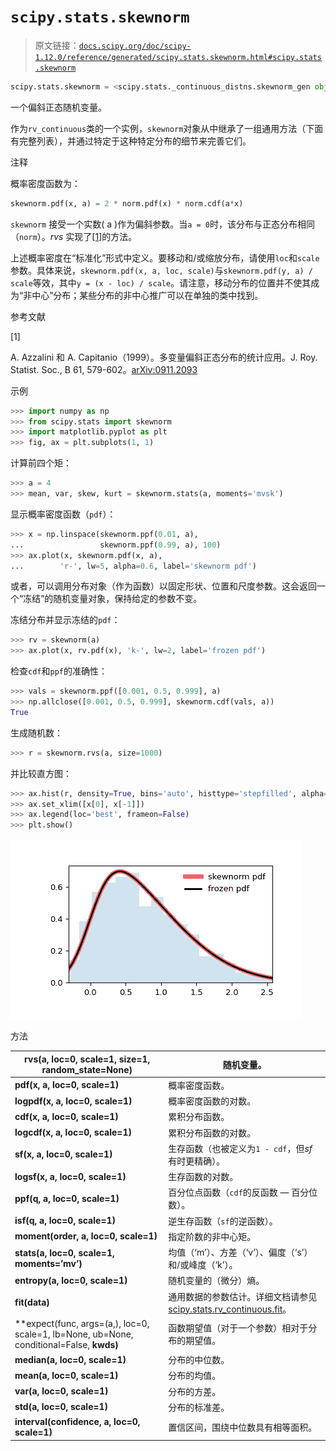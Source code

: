 # `scipy.stats.skewnorm`

> 原文链接：[`docs.scipy.org/doc/scipy-1.12.0/reference/generated/scipy.stats.skewnorm.html#scipy.stats.skewnorm`](https://docs.scipy.org/doc/scipy-1.12.0/reference/generated/scipy.stats.skewnorm.html#scipy.stats.skewnorm)

```py
scipy.stats.skewnorm = <scipy.stats._continuous_distns.skewnorm_gen object>
```

一个偏斜正态随机变量。

作为`rv_continuous`类的一个实例，`skewnorm`对象从中继承了一组通用方法（下面有完整列表），并通过特定于这种特定分布的细节来完善它们。

注释

概率密度函数为：

```py
skewnorm.pdf(x, a) = 2 * norm.pdf(x) * norm.cdf(a*x) 
```

`skewnorm` 接受一个实数\( a \)作为偏斜参数。当`a = 0`时，该分布与正态分布相同（`norm`）。*rvs* 实现了[[1]](#r3d5c939da972-1)的方法。

上述概率密度在“标准化”形式中定义。要移动和/或缩放分布，请使用`loc`和`scale`参数。具体来说，`skewnorm.pdf(x, a, loc, scale)`与`skewnorm.pdf(y, a) / scale`等效，其中`y = (x - loc) / scale`。请注意，移动分布的位置并不使其成为“非中心”分布；某些分布的非中心推广可以在单独的类中找到。

参考文献

[1]

A. Azzalini 和 A. Capitanio（1999）。多变量偏斜正态分布的统计应用。J. Roy. Statist. Soc., B 61, 579-602。[arXiv:0911.2093](https://arxiv.org/abs/0911.2093)

示例

```py
>>> import numpy as np
>>> from scipy.stats import skewnorm
>>> import matplotlib.pyplot as plt
>>> fig, ax = plt.subplots(1, 1) 
```

计算前四个矩：

```py
>>> a = 4
>>> mean, var, skew, kurt = skewnorm.stats(a, moments='mvsk') 
```

显示概率密度函数（`pdf`）：

```py
>>> x = np.linspace(skewnorm.ppf(0.01, a),
...                 skewnorm.ppf(0.99, a), 100)
>>> ax.plot(x, skewnorm.pdf(x, a),
...        'r-', lw=5, alpha=0.6, label='skewnorm pdf') 
```

或者，可以调用分布对象（作为函数）以固定形状、位置和尺度参数。这会返回一个“冻结”的随机变量对象，保持给定的参数不变。

冻结分布并显示冻结的`pdf`：

```py
>>> rv = skewnorm(a)
>>> ax.plot(x, rv.pdf(x), 'k-', lw=2, label='frozen pdf') 
```

检查`cdf`和`ppf`的准确性：

```py
>>> vals = skewnorm.ppf([0.001, 0.5, 0.999], a)
>>> np.allclose([0.001, 0.5, 0.999], skewnorm.cdf(vals, a))
True 
```

生成随机数：

```py
>>> r = skewnorm.rvs(a, size=1000) 
```

并比较直方图：

```py
>>> ax.hist(r, density=True, bins='auto', histtype='stepfilled', alpha=0.2)
>>> ax.set_xlim([x[0], x[-1]])
>>> ax.legend(loc='best', frameon=False)
>>> plt.show() 
```

![../../_images/scipy-stats-skewnorm-1.png](img/fb6e86df8051db8fe4ec609df9b29c26.png)

方法

| **rvs(a, loc=0, scale=1, size=1, random_state=None)** | 随机变量。 |
| --- | --- |
| **pdf(x, a, loc=0, scale=1)** | 概率密度函数。 |
| **logpdf(x, a, loc=0, scale=1)** | 概率密度函数的对数。 |
| **cdf(x, a, loc=0, scale=1)** | 累积分布函数。 |
| **logcdf(x, a, loc=0, scale=1)** | 累积分布函数的对数。 |
| **sf(x, a, loc=0, scale=1)** | 生存函数（也被定义为`1 - cdf`，但*sf*有时更精确）。 |
| **logsf(x, a, loc=0, scale=1)** | 生存函数的对数。 |
| **ppf(q, a, loc=0, scale=1)** | 百分位点函数（`cdf`的反函数 — 百分位数）。 |
| **isf(q, a, loc=0, scale=1)** | 逆生存函数（`sf`的逆函数）。 |
| **moment(order, a, loc=0, scale=1)** | 指定阶数的非中心矩。 |
| **stats(a, loc=0, scale=1, moments=’mv’)** | 均值（‘m’）、方差（‘v’）、偏度（‘s’）和/或峰度（‘k’）。 |
| **entropy(a, loc=0, scale=1)** | 随机变量的（微分）熵。 |
| **fit(data)** | 通用数据的参数估计。详细文档请参见[scipy.stats.rv_continuous.fit](https://docs.scipy.org/doc/scipy/reference/generated/scipy.stats.rv_continuous.fit.html#scipy.stats.rv_continuous.fit)。 |
| **expect(func, args=(a,), loc=0, scale=1, lb=None, ub=None, conditional=False, **kwds)** | 函数期望值（对于一个参数）相对于分布的期望值。 |
| **median(a, loc=0, scale=1)** | 分布的中位数。 |
| **mean(a, loc=0, scale=1)** | 分布的均值。 |
| **var(a, loc=0, scale=1)** | 分布的方差。 |
| **std(a, loc=0, scale=1)** | 分布的标准差。 |
| **interval(confidence, a, loc=0, scale=1)** | 置信区间，围绕中位数具有相等面积。 |
